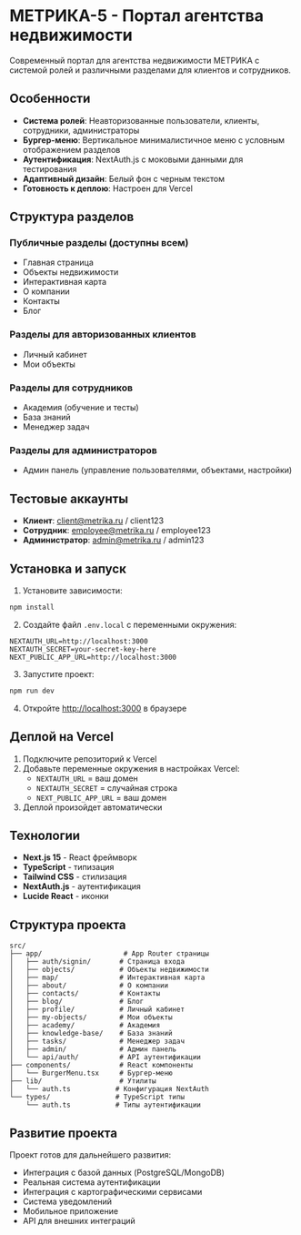 # МЕТРИКА-5 - Портал агентства недвижимости

Современный портал для агентства недвижимости МЕТРИКА с системой ролей и различными разделами для клиентов и сотрудников.

## Особенности

- **Система ролей**: Неавторизованные пользователи, клиенты, сотрудники, администраторы
- **Бургер-меню**: Вертикальное минималистичное меню с условным отображением разделов
- **Аутентификация**: NextAuth.js с моковыми данными для тестирования
- **Адаптивный дизайн**: Белый фон с черным текстом
- **Готовность к деплою**: Настроен для Vercel

## Структура разделов

### Публичные разделы (доступны всем)
- Главная страница
- Объекты недвижимости
- Интерактивная карта
- О компании
- Контакты
- Блог

### Разделы для авторизованных клиентов
- Личный кабинет
- Мои объекты

### Разделы для сотрудников
- Академия (обучение и тесты)
- База знаний
- Менеджер задач

### Разделы для администраторов
- Админ панель (управление пользователями, объектами, настройки)

## Тестовые аккаунты

- **Клиент**: client@metrika.ru / client123
- **Сотрудник**: employee@metrika.ru / employee123
- **Администратор**: admin@metrika.ru / admin123

## Установка и запуск

1. Установите зависимости:
```bash
npm install
```

2. Создайте файл `.env.local` с переменными окружения:
```env
NEXTAUTH_URL=http://localhost:3000
NEXTAUTH_SECRET=your-secret-key-here
NEXT_PUBLIC_APP_URL=http://localhost:3000
```

3. Запустите проект:
```bash
npm run dev
```

4. Откройте [http://localhost:3000](http://localhost:3000) в браузере

## Деплой на Vercel

1. Подключите репозиторий к Vercel
2. Добавьте переменные окружения в настройках Vercel:
   - `NEXTAUTH_URL` = ваш домен
   - `NEXTAUTH_SECRET` = случайная строка
   - `NEXT_PUBLIC_APP_URL` = ваш домен
3. Деплой произойдет автоматически

## Технологии

- **Next.js 15** - React фреймворк
- **TypeScript** - типизация
- **Tailwind CSS** - стилизация
- **NextAuth.js** - аутентификация
- **Lucide React** - иконки

## Структура проекта

```
src/
├── app/                    # App Router страницы
│   ├── auth/signin/       # Страница входа
│   ├── objects/           # Объекты недвижимости
│   ├── map/               # Интерактивная карта
│   ├── about/             # О компании
│   ├── contacts/          # Контакты
│   ├── blog/              # Блог
│   ├── profile/           # Личный кабинет
│   ├── my-objects/        # Мои объекты
│   ├── academy/           # Академия
│   ├── knowledge-base/    # База знаний
│   ├── tasks/             # Менеджер задач
│   ├── admin/             # Админ панель
│   └── api/auth/          # API аутентификации
├── components/            # React компоненты
│   └── BurgerMenu.tsx     # Бургер-меню
├── lib/                   # Утилиты
│   └── auth.ts           # Конфигурация NextAuth
└── types/                # TypeScript типы
    └── auth.ts           # Типы аутентификации
```

## Развитие проекта

Проект готов для дальнейшего развития:
- Интеграция с базой данных (PostgreSQL/MongoDB)
- Реальная система аутентификации
- Интеграция с картографическими сервисами
- Система уведомлений
- Мобильное приложение
- API для внешних интеграций